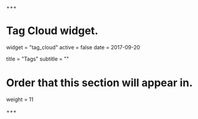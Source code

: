 +++
# Tag Cloud widget.
widget = "tag_cloud"
active = false
date = 2017-09-20

title = "Tags"
subtitle = ""

# Order that this section will appear in.
weight = 11

+++
